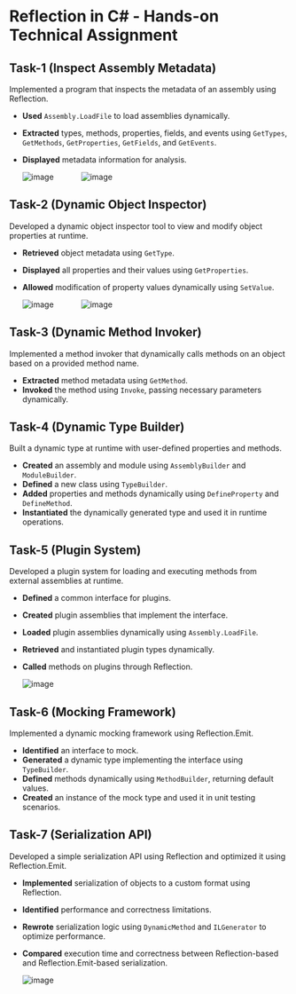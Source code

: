 # Reflection in C# - Hands-on Technical Assignment
 
## Task-1 (Inspect Assembly Metadata)  
Implemented a program that inspects the metadata of an assembly using Reflection.  
- **Used** `Assembly.LoadFile` to load assemblies dynamically.  
- **Extracted** types, methods, properties, fields, and events using `GetTypes`, `GetMethods`, `GetProperties`, `GetFields`, and `GetEvents`.  
- **Displayed** metadata information for analysis.

  ![image](https://github.com/user-attachments/assets/cb82ecbd-6340-4f91-a0fb-8ae77d4b2003)  &emsp;&emsp;&emsp; ![image](https://github.com/user-attachments/assets/f2b5f81a-7afd-4289-be96-80e41245285d)

## Task-2 (Dynamic Object Inspector)  
Developed a dynamic object inspector tool to view and modify object properties at runtime.  
- **Retrieved** object metadata using `GetType`.  
- **Displayed** all properties and their values using `GetProperties`.  
- **Allowed** modification of property values dynamically using `SetValue`.

  ![image](https://github.com/user-attachments/assets/80a225bf-aeed-46eb-83da-a1c54ddb232f) &emsp;&emsp;&emsp; ![image](https://github.com/user-attachments/assets/b4f4fde8-4c77-472e-b743-14eda1a1ebc4)

## Task-3 (Dynamic Method Invoker)  
Implemented a method invoker that dynamically calls methods on an object based on a provided method name.  
- **Extracted** method metadata using `GetMethod`.  
- **Invoked** the method using `Invoke`, passing necessary parameters dynamically.  
 
## Task-4 (Dynamic Type Builder)  
Built a dynamic type at runtime with user-defined properties and methods.  
- **Created** an assembly and module using `AssemblyBuilder` and `ModuleBuilder`.  
- **Defined** a new class using `TypeBuilder`.  
- **Added** properties and methods dynamically using `DefineProperty` and `DefineMethod`.  
- **Instantiated** the dynamically generated type and used it in runtime operations.  
 
## Task-5 (Plugin System)  
Developed a plugin system for loading and executing methods from external assemblies at runtime.  
- **Defined** a common interface for plugins.  
- **Created** plugin assemblies that implement the interface.  
- **Loaded** plugin assemblies dynamically using `Assembly.LoadFile`.  
- **Retrieved** and instantiated plugin types dynamically.  
- **Called** methods on plugins through Reflection.  

  ![image](https://github.com/user-attachments/assets/10284fe6-dfcf-474b-ac50-3e1882a0f0fd)

## Task-6 (Mocking Framework)  
Implemented a dynamic mocking framework using Reflection.Emit.  
- **Identified** an interface to mock.  
- **Generated** a dynamic type implementing the interface using `TypeBuilder`.  
- **Defined** methods dynamically using `MethodBuilder`, returning default values.  
- **Created** an instance of the mock type and used it in unit testing scenarios.  
 
## Task-7 (Serialization API)  
Developed a simple serialization API using Reflection and optimized it using Reflection.Emit.  
- **Implemented** serialization of objects to a custom format using Reflection.  
- **Identified** performance and correctness limitations.  
- **Rewrote** serialization logic using `DynamicMethod` and `ILGenerator` to optimize performance.  
- **Compared** execution time and correctness between Reflection-based and Reflection.Emit-based serialization.

  ![image](https://github.com/user-attachments/assets/89ec86d8-496d-4413-b34e-864aaceef3bd)

 
